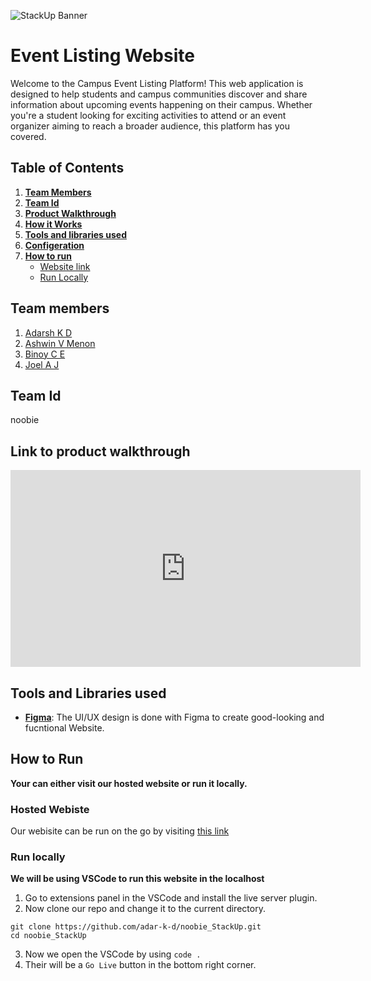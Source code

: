 ![StackUp Banner](https://tinkerhub.frappe.cloud/files/stackup%20banner.jpeg)
# Event Listing Website
Welcome to the Campus Event Listing Platform! This web application is designed to help students and campus communities discover and share information about upcoming events happening on their campus. Whether you're a student looking for exciting activities to attend or an event organizer aiming to reach a broader audience, this platform has you covered.
## Table of Contents
1. **[Team Members](#table-of-contents)**
2. **[Team Id](#team-id)**
3. **[Product Walkthrough](#link-to-product-walkthrough)**
4. **[How it Works](#how-it-worksd)**
5. **[Tools and libraries used](#tools-and-libraries-used)**
6. **[Configeration](#how-to-configure)**
7. **[How to run](#how-to-run)**
    - [Website link](#hosted-webiste)
    - [Run Locally](#run-locally)
## Team members
1. [Adarsh K D](https://github.com/adar-k-d)
2. [Ashwin V Menon](https://github.com/oldstaar123)
3. [Binoy C E](https://github.com/Saber-Haste)
4. [Joel A J](https://github.com/Joel-AJ)
## Team Id
noobie
## Link to product walkthrough
<iframe width="560" height="315" src="https://drive.google.com/file/d/1VSms7gQc4BtVFFA5-UqjD1WHFo4UzVMZ/view?usp=drive_link" frameborder="0" allowfullscreen></iframe>

## Tools and Libraries used
- **[Figma](https://www.figma.com)**: The UI/UX design is done with Figma to create good-looking and fucntional Website.

## How to Run
<b> Your can either visit our hosted website or run it locally.</b><br>

### Hosted Webiste
Our webisite can be run on the go by visiting [this link](https://adar-k-d.github.io/noobie_StackUp/) 
### Run locally
<b> We will be using VSCode to run this website in the localhost </b><br>
1. Go to extensions panel in the VSCode and install the live server plugin.
2. Now clone our repo and change it to the current directory.
```
git clone https://github.com/adar-k-d/noobie_StackUp.git
cd noobie_StackUp
```
3. Now we open the VSCode by using `code .`
4. Their will be a `Go Live` button in the bottom right corner.
